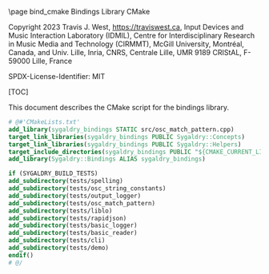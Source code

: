 \page bind_cmake Bindings Library CMake

Copyright 2023 Travis J. West, https://traviswest.ca, Input Devices and Music
Interaction Laboratory (IDMIL), Centre for Interdisciplinary Research in Music
Media and Technology (CIRMMT), McGill University, Montréal, Canada, and Univ.
Lille, Inria, CNRS, Centrale Lille, UMR 9189 CRIStAL, F-59000 Lille, France

SPDX-License-Identifier: MIT

[TOC]

This document describes the CMake script for the bindings library.

```cmake
# @#'CMakeLists.txt'
add_library(sygaldry_bindings STATIC src/osc_match_pattern.cpp)
target_link_libraries(sygaldry_bindings PUBLIC Sygaldry::Concepts)
target_link_libraries(sygaldry_bindings PUBLIC Sygaldry::Helpers)
target_include_directories(sygaldry_bindings PUBLIC "${CMAKE_CURRENT_LIST_DIR}")
add_library(Sygaldry::Bindings ALIAS sygaldry_bindings)

if (SYGALDRY_BUILD_TESTS)
add_subdirectory(tests/spelling)
add_subdirectory(tests/osc_string_constants)
add_subdirectory(tests/output_logger)
add_subdirectory(tests/osc_match_pattern)
add_subdirectory(tests/liblo)
add_subdirectory(tests/rapidjson)
add_subdirectory(tests/basic_logger)
add_subdirectory(tests/basic_reader)
add_subdirectory(tests/cli)
add_subdirectory(tests/demo)
endif()
# @/
```
